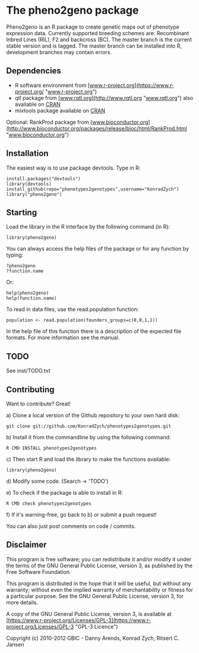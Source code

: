 The pheno2geno package
======================
Pheno2geno is an R package to create genetic maps out of phenotype expression data.
Currently supported breeding schemes are: Recombinant Inbred Lines (RIL), F2 and
backcross (BC). The master branch is the current stable version and is tagged. The
master branch can be installed into R, development branches may contain errors.

Dependencies
------------
+ R software environment from [www.r-project.org](https://www.r-project.org/ "www.r-project.org")
+ qtl package from [www.rqtl.org](http://www.rqtl.org "www.rqtl.org")
also available on [CRAN](https://cran.r-project.org/package=qtl "https://cran.r-project.org/package=qtl")
+ mixtools package available on [CRAN](https://cran.r-project.org/package=mixtools "https://cran.r-project.org/package=mixtools")

Optional:
RankProd package from [www.bioconductor.org](http://www.bioconductor.org/packages/release/bioc/html/RankProd.html "www.bioconductor.org")

Installation
------------
The easiest way is to use package devtools. Type in R:

    install.packages("devtools")
    library(devtools)
    install_github(repo="phenotypes2genotypes",username="KonradZych")
    library("pheno2geno")

Starting
--------
Load the library in the R interface by the following command (in R):

    library(pheno2geno)

You can always access the help files of the package or for any function by typing:

    ?pheno2geno
    ?function.name

Or:

    help(pheno2geno)
    help(function.name)

To read in data files, use the read.population function:

    population <- read.population(founders_groups=c(0,0,1,1))

In the help file of this function there is a description of the expected file formats. For more information see the manual.

TODO
----

See inst/TODO.txt

Contributing
------------

Want to contribute? Great!

a) Clone a local version of the Github repository to your own hard disk:

    git clone git://github.com/KonradZych/phenotypes2genotypes.git

b) Install it from the commandline by using the following command:

    R CMD INSTALL phenotypes2genotypes

c) Then start R and load the library to make the functions available:

    library(pheno2geno)

d) Modify some code. (Search -> 'TODO')

e) To check if the package is able to install in R:

    R CMD check phenotypes2genotypes

f) If it's warning-free, go back to b) or submit a push request!

You can also just post comments on code / commits.

Disclaimer
----------
This program is free software; you can redistribute it and/or
modify it under the terms of the GNU General Public License,
version 3, as published by the Free Software Foundation.

This program is distributed in the hope that it will be useful,
but without any warranty; without even the implied warranty of
merchantability or fitness for a particular purpose.  See the GNU
General Public License, version 3, for more details.

A copy of the GNU General Public License, version 3, is available
at [https://www.r-project.org/Licenses/GPL-3](https://www.r-project.org/Licenses/GPL-3 "GPL-3 Licence")

Copyright (c) 2010-2012 GBIC - Danny Arends, Konrad Zych, Ritsert C. Jansen
